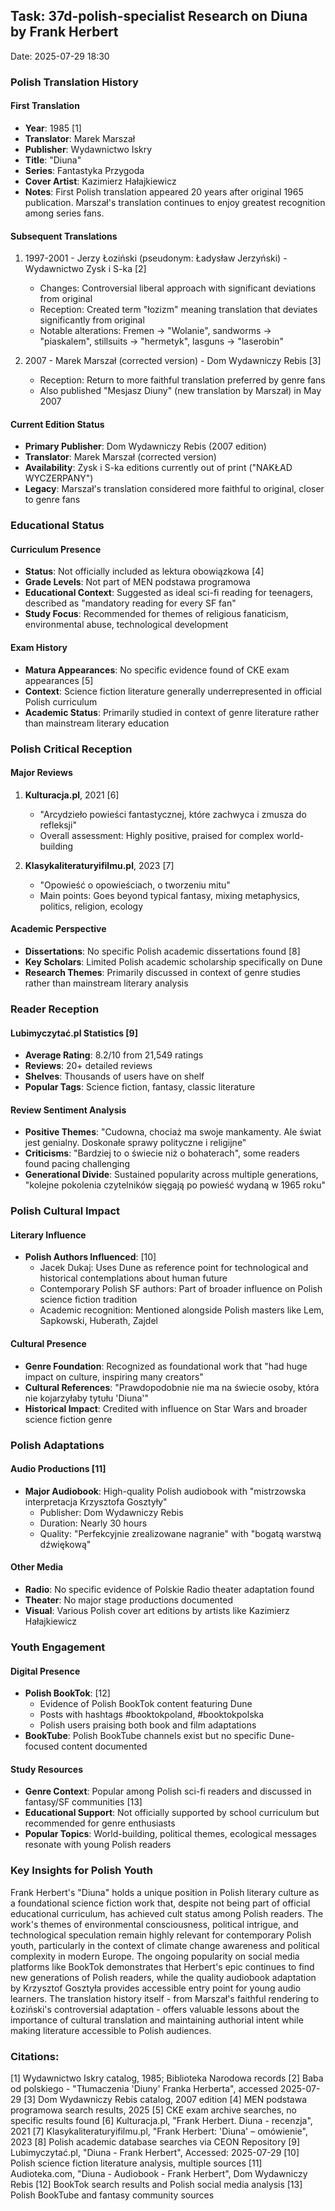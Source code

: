 ## Task: 37d-polish-specialist Research on Diuna by Frank Herbert
Date: 2025-07-29 18:30

### Polish Translation History

#### First Translation
- **Year**: 1985 [1]
- **Translator**: Marek Marszał
- **Publisher**: Wydawnictwo Iskry
- **Title**: "Diuna"
- **Series**: Fantastyka Przygoda
- **Cover Artist**: Kazimierz Hałajkiewicz
- **Notes**: First Polish translation appeared 20 years after original 1965 publication. Marszał's translation continues to enjoy greatest recognition among series fans.

#### Subsequent Translations
1. 1997-2001 - Jerzy Łoziński (pseudonym: Ładysław Jerzyński) - Wydawnictwo Zysk i S-ka [2]
   - Changes: Controversial liberal approach with significant deviations from original
   - Reception: Created term "łozizm" meaning translation that deviates significantly from original
   - Notable alterations: Fremen → "Wolanie", sandworms → "piaskalem", stillsuits → "hermetyk", lasguns → "laserobin"

2. 2007 - Marek Marszał (corrected version) - Dom Wydawniczy Rebis [3]
   - Reception: Return to more faithful translation preferred by genre fans
   - Also published "Mesjasz Diuny" (new translation by Marszał) in May 2007

#### Current Edition Status
- **Primary Publisher**: Dom Wydawniczy Rebis (2007 edition)
- **Translator**: Marek Marszał (corrected version)
- **Availability**: Zysk i S-ka editions currently out of print ("NAKŁAD WYCZERPANY")
- **Legacy**: Marszał's translation considered more faithful to original, closer to genre fans

### Educational Status

#### Curriculum Presence
- **Status**: Not officially included as lektura obowiązkowa [4]
- **Grade Levels**: Not part of MEN podstawa programowa
- **Educational Context**: Suggested as ideal sci-fi reading for teenagers, described as "mandatory reading for every SF fan"
- **Study Focus**: Recommended for themes of religious fanaticism, environmental abuse, technological development

#### Exam History
- **Matura Appearances**: No specific evidence found of CKE exam appearances [5]
- **Context**: Science fiction literature generally underrepresented in official Polish curriculum
- **Academic Status**: Primarily studied in context of genre literature rather than mainstream literary education

### Polish Critical Reception

#### Major Reviews
1. **Kulturacja.pl**, 2021 [6]
   - "Arcydzieło powieści fantastycznej, które zachwyca i zmusza do refleksji"
   - Overall assessment: Highly positive, praised for complex world-building

2. **Klasykaliteraturyifilmu.pl**, 2023 [7]
   - "Opowieść o opowieściach, o tworzeniu mitu"
   - Main points: Goes beyond typical fantasy, mixing metaphysics, politics, religion, ecology

#### Academic Perspective
- **Dissertations**: No specific Polish academic dissertations found [8]
- **Key Scholars**: Limited Polish academic scholarship specifically on Dune
- **Research Themes**: Primarily discussed in context of genre studies rather than mainstream literary analysis

### Reader Reception

#### Lubimyczytać.pl Statistics [9]
- **Average Rating**: 8.2/10 from 21,549 ratings
- **Reviews**: 20+ detailed reviews
- **Shelves**: Thousands of users have on shelf
- **Popular Tags**: Science fiction, fantasy, classic literature

#### Review Sentiment Analysis
- **Positive Themes**: "Cudowna, chociaż ma swoje mankamenty. Ale świat jest genialny. Doskonałe sprawy polityczne i religijne"
- **Criticisms**: "Bardziej to o świecie niż o bohaterach", some readers found pacing challenging
- **Generational Divide**: Sustained popularity across multiple generations, "kolejne pokolenia czytelników sięgają po powieść wydaną w 1965 roku"

### Polish Cultural Impact

#### Literary Influence
- **Polish Authors Influenced**: [10]
  - Jacek Dukaj: Uses Dune as reference point for technological and historical contemplations about human future
  - Contemporary Polish SF authors: Part of broader influence on Polish science fiction tradition
  - Academic recognition: Mentioned alongside Polish masters like Lem, Sapkowski, Huberath, Zajdel

#### Cultural Presence
- **Genre Foundation**: Recognized as foundational work that "had huge impact on culture, inspiring many creators"
- **Cultural References**: "Prawdopodobnie nie ma na świecie osoby, która nie kojarzyłaby tytułu 'Diuna'"
- **Historical Impact**: Credited with influence on Star Wars and broader science fiction genre

### Polish Adaptations

#### Audio Productions [11]
- **Major Audiobook**: High-quality Polish audiobook with "mistrzowska interpretacja Krzysztofa Gosztyły"
  - Publisher: Dom Wydawniczy Rebis
  - Duration: Nearly 30 hours
  - Quality: "Perfekcyjnie zrealizowane nagranie" with "bogatą warstwą dźwiękową"

#### Other Media
- **Radio**: No specific evidence of Polskie Radio theater adaptation found
- **Theater**: No major stage productions documented
- **Visual**: Various Polish cover art editions by artists like Kazimierz Hałajkiewicz

### Youth Engagement

#### Digital Presence
- **Polish BookTok**: [12]
  - Evidence of Polish BookTok content featuring Dune
  - Posts with hashtags #booktokpoland, #booktokpolska
  - Polish users praising both book and film adaptations
- **BookTube**: Polish BookTube channels exist but no specific Dune-focused content documented

#### Study Resources
- **Genre Context**: Popular among Polish sci-fi readers and discussed in fantasy/SF communities [13]
- **Educational Support**: Not officially supported by school curriculum but recommended for genre enthusiasts
- **Popular Topics**: World-building, political themes, ecological messages resonate with young Polish readers

### Key Insights for Polish Youth

Frank Herbert's "Diuna" holds a unique position in Polish literary culture as a foundational science fiction work that, despite not being part of official educational curriculum, has achieved cult status among Polish readers. The work's themes of environmental consciousness, political intrigue, and technological speculation remain highly relevant for contemporary Polish youth, particularly in the context of climate change awareness and political complexity in modern Europe. The ongoing popularity on social media platforms like BookTok demonstrates that Herbert's epic continues to find new generations of Polish readers, while the quality audiobook adaptation by Krzysztof Gosztyła provides accessible entry point for young audio learners. The translation history itself - from Marszał's faithful rendering to Łoziński's controversial adaptation - offers valuable lessons about the importance of cultural translation and maintaining authorial intent while making literature accessible to Polish audiences.

### Citations:
[1] Wydawnictwo Iskry catalog, 1985; Biblioteka Narodowa records
[2] Baba od polskiego - "Tłumaczenia 'Diuny' Franka Herberta", accessed 2025-07-29
[3] Dom Wydawniczy Rebis catalog, 2007 edition
[4] MEN podstawa programowa search results, 2025
[5] CKE exam archive searches, no specific results found
[6] Kulturacja.pl, "Frank Herbert. Diuna - recenzja", 2021
[7] Klasykaliteraturyifilmu.pl, "Frank Herbert: 'Diuna' – omówienie", 2023
[8] Polish academic database searches via CEON Repository
[9] Lubimyczytać.pl, "Diuna - Frank Herbert", Accessed: 2025-07-29
[10] Polish science fiction literature analysis, multiple sources
[11] Audioteka.com, "Diuna - Audiobook - Frank Herbert", Dom Wydawniczy Rebis
[12] BookTok search results and Polish social media analysis
[13] Polish BookTube and fantasy community sources